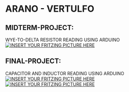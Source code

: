 # ARANO - VERTULFO
## MIDTERM-PROJECT:
WYE-TO-DELTA RESISTOR READING USING ARDUINO
<br>
[![INSERT YOUR FRITZING PICTURE HERE](https://raw.githubusercontent.com/BSCPE-2B-EE-1-TERM-1-S-Y-19-20/ARANO-VERTULFO/master/WYE-DELTA%20TRANSFORMATION%20MIDTERM%20PROJECT_bb.jpg)]()


## FINAL-PROJECT:
CAPACITOR AND INDUCTOR READING USING ARDUINO
<br>
[![INSERT YOUR FRITZING PICTURE HERE](https://raw.githubusercontent.com/BSCPE-2B-EE-1-TERM-1-S-Y-19-20/ARANO-VERTULFO/master/Capacitance%20Meter.jpg)]()
[![INSERT YOUR FRITZING PICTURE HERE](https://raw.githubusercontent.com/BSCPE-2B-EE-1-TERM-1-S-Y-19-20/ARANO-VERTULFO/master/Inductance%20Meter_bb.jpg)]()
